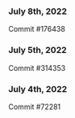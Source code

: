 ### July 8th, 2022

Commit #176438

### July 5th, 2022

Commit #314353


### July 4th, 2022

Commit #72281
